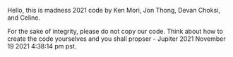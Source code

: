 Hello, this is madness 2021 code by Ken Mori, Jon Thong, Devan Choksi, and Celine. 

For the sake of integrity, please do not copy our code. Think about how to create the code yourselves and you shall propser - Jupiter 2021 November 19 2021 4:38:14 pm pst. 
